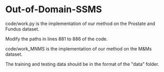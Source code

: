# Out-of-Domain-SSMS
code/work.py is the implementation of our method on the Prostate and Fundus dataset.

Modify the paths in lines 881 to 886 of the code.

code/work_MNMS is the implementation of our method on the M&Ms dataset.

The training and testing data should be in the format of the "data" folder.
